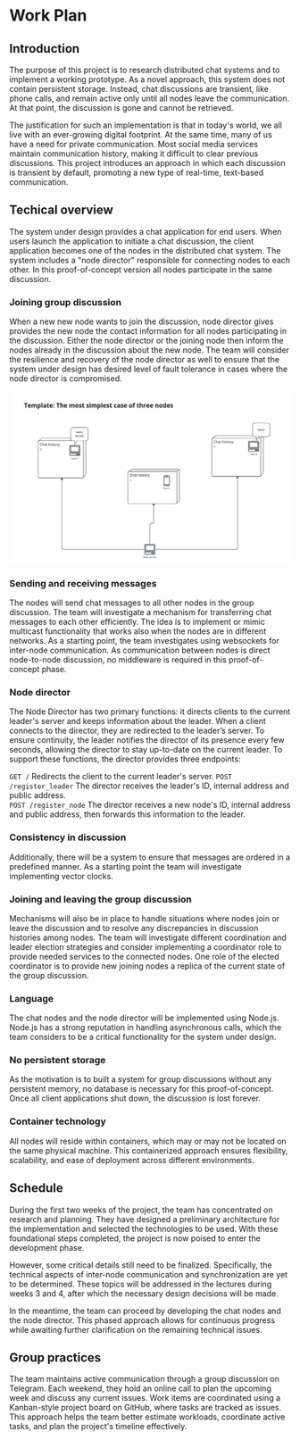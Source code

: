 # Work Plan

## Introduction

The purpose of this project is to research distributed chat systems and to implement a working prototype. As a novel approach, this system does not contain persistent storage. Instead, chat discussions are transient, like phone calls, and remain active only until all nodes leave the communication. At that point, the discussion is gone and cannot be retrieved.

The justification for such an implementation is that in today's world, we all live with an ever-growing digital footprint. At the same time, many of us have a need for private communication. Most social media services maintain communication history, making it difficult to clear previous discussions. This project introduces an approach in which each discussion is transient by default, promoting a new type of real-time, text-based communication.

## Techical overview

The system under design provides a chat application for end users. When users launch the application to initiate a chat discussion, the client application becomes one of the nodes in the distributed chat system. The system includes a "node director" responsible for connecting nodes to each other. In this proof-of-concept version all nodes participate in the same discussion.

### Joining group discussion

When a new new node wants to join the discussion, node director gives provides the new node the contact information for all nodes participating in the discussion. Either the node director or the joining node then inform the nodes already in the discussion about the new node. The team will consider the resilience and recovery of the node director as well to ensure that the system under design has desired level of fault tolerance in cases where the node director is compromised. 


![three nodes and a node director](./img/work-plan-01.jpg)

### Sending and receiving messages

The nodes will send chat messages to all other nodes in the group discussion. The team will investigate a mechanism for transferring chat messages to each other efficiently. The idea is to implement or mimic multicast functionality that works also when the nodes are in different networks. As a starting point, the team investigates using websockets for inter-node communication. As communication between nodes is direct node-to-node discussion, no middleware is required in this proof-of-concept phase. 

### Node director
The Node Director has two primary functions: it directs clients to the current leader's server and keeps information about the leader. When a client connects to the director, they are redirected to the leader’s server. To ensure continuity, the leader notifies the director of its presence every few seconds, allowing the director to stay up-to-date on the current leader. To support these functions, the director provides three endpoints:

`GET /` Redirects the client to the current leader's server.
`POST /register_leader` The director receives the leader's ID, internal address and public address.</br>
`POST /register_node` The director receives a new node's ID, internal address and public address, then forwards this information to the leader.</br>

### Consistency in discussion 

Additionally, there will be a system to ensure that messages are ordered in a predefined manner. As a starting point the team will investigate implementing vector clocks. 

### Joining and leaving the group discussion

Mechanisms will also be in place to handle situations where nodes join or leave the discussion and to resolve any discrepancies in discussion histories among nodes. The team will investigate different coordination and leader election strategies and consider implementing a coordinator role to provide needed services to the connected nodes. One role of the elected coordinator is to provide new joining nodes a replica of the current state of the group discussion. 

### Language

The chat nodes and the node director will be implemented using Node.js. Node.js has a strong reputation in handling asynchronous calls, which the team considers to be a critical functionality for the system under design. 

### No persistent storage

As the motivation is to built a system for group discussions without any persistent memory, no database is necessary for this proof-of-concept. Once all client applications shut down, the discussion is lost forever.

### Container technology

All nodes will reside within containers, which may or may not be located on the same physical machine. This containerized approach ensures flexibility, scalability, and ease of deployment across different environments.


## Schedule

During the first two weeks of the project, the team has concentrated on research and planning. They have designed a preliminary architecture for the implementation and selected the technologies to be used. With these foundational steps completed, the project is now poised to enter the development phase. 

However, some critical details still need to be finalized. Specifically, the technical aspects of inter-node communication and synchronization are yet to be determined. These topics will be addressed in the lectures during weeks 3 and 4, after which the necessary design decisions will be made.

In the meantime, the team can proceed by developing the chat nodes and the node director. This phased approach allows for continuous progress while awaiting further clarification on the remaining technical issues.

## Group practices

The team maintains active communication through a group discussion on Telegram. Each weekend, they hold an online call to plan the upcoming week and discuss any current issues. Work items are coordinated using a Kanban-style project board on GitHub, where tasks are tracked as issues. This approach helps the team better estimate workloads, coordinate active tasks, and plan the project's timeline effectively.
